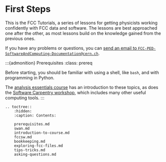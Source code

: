 # First Steps

This is the FCC Tutorials, a series of lessons for getting physicists working confidently with FCC data and software.
The lessons are best approached one after the other, as most lessons build on the knowledge gained from the previous ones.

If you have any problems or questions, you can [send an email to `FCC-PED-SoftwareAndComputing-Documentation@cern.ch`](mailto:FCC-PED-SoftwareAndComputing-Documentation@cern.ch).

:::{admonition} Prerequisites
:class: prereq

Before starting, you should be familiar with using a shell, like `bash`, and with programming in Python.

The [analysis essentials course](https://hsf-training.github.io/analysis-essentials/) has an introduction to these topics, as does the [Software Carpentry workshop](https://software-carpentry.org/lessons/), which includes many other useful computing tools.
:::

```{eval-rst}
.. toctree::
    :hidden:
    :caption: Contents:

    prerequisites.md
    swan.md
    introduction-to-course.md
    fccsw.md
    bookkeeping.md
    exploring-fcc-files.md
    tips-tricks.md
    asking-questions.md
```
